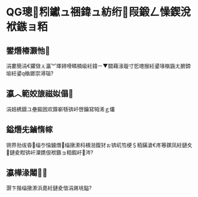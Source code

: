 # QG璁粌钀ュ祵鍏ュ紡绗叚鍛ㄥ懆鍥涗袱鏃ョ粨

## 鐢熸椿灏忚

涓婁簡涓€鑺傚ぇ瀛︾墿鐞嗗疄楠岋紝鍏ㄧ▼閮藉湪璇寸悊璁猴紝鍙堟槸鍦ㄤ腑鍗堬紝鍙槸鎯崇潯瑙?

## 瀛︿範姣旇禌姒傝

涓婄綉鏌ユ壘鏂囦欢鎿嶄綔锛屽啓鑰冩牳浠ｇ爜

## 鎰熸兂鏀惰幏

铏界劧绂昏缁冭惀鐪熸缁撴潫杩樻湁鍑犲ぉ锛屼笉绠＄粨鏋滄€庝箞鏍凤紝鏈夊鏈夌粓锛屽潥鎸佷袱鏃ョ粨鍜屽涔?

## 瀛樺湪闂

灏卞揩缁撴潫浜嗭紝鏈夌偣涓嶈垗鎰?